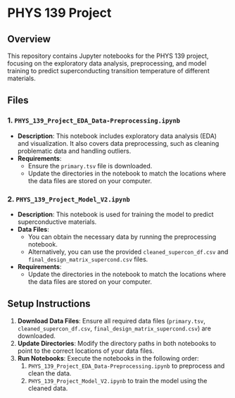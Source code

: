 # **PHYS 139 Project**

## **Overview**

This repository contains Jupyter notebooks for the PHYS 139 project, focusing on the exploratory data analysis, preprocessing, and model training to predict superconducting transition temperature of different materials.

## **Files**

### **1. `PHYS_139_Project_EDA_Data-Preprocessing.ipynb`**

- **Description**: This notebook includes exploratory data analysis (EDA) and visualization. It also covers data preprocessing, such as cleaning problematic data and handling outliers.
- **Requirements**: 
  - Ensure the `primary.tsv` file is downloaded.
  - Update the directories in the notebook to match the locations where the data files are stored on your computer.

### **2. `PHYS_139_Project_Model_V2.ipynb`**

- **Description**: This notebook is used for training the model to predict superconductive materials.
- **Data Files**:
  - You can obtain the necessary data by running the preprocessing notebook.
  - Alternatively, you can use the provided `cleaned_supercon_df.csv` and `final_design_matrix_supercond.csv` files.
- **Requirements**:
  - Update the directories in the notebook to match the locations where the data files are stored on your computer.

## **Setup Instructions**

1. **Download Data Files**: Ensure all required data files (`primary.tsv`, `cleaned_supercon_df.csv`, `final_design_matrix_supercond.csv`) are downloaded.
2. **Update Directories**: Modify the directory paths in both notebooks to point to the correct locations of your data files.
3. **Run Notebooks**: Execute the notebooks in the following order:
   1. `PHYS_139_Project_EDA_Data-Preprocessing.ipynb` to preprocess and clean the data.
   2. `PHYS_139_Project_Model_V2.ipynb` to train the model using the cleaned data.
